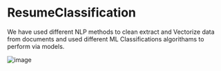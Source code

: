 # ResumeClassification

We have used different NLP methods to clean extract and Vectorize data from documents and used different ML Classifications algorithams to perform via models.

![image](https://github.com/VIVEKKADAN/ResumeClassification/assets/83858364/ea8a4fa9-6ed3-45e4-8120-cb8ff5632c6e)
